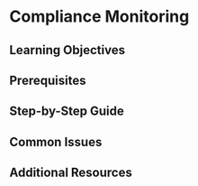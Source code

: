 # Compliance Monitoring

## Learning Objectives

## Prerequisites

## Step-by-Step Guide

## Common Issues

## Additional Resources
